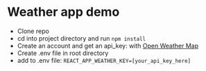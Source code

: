 # Weather app demo

<ul>
  <li>Clone repo</li>
  <li>cd into project directory and run <code>npm install</code></li>
  <li>Create an account and get an api_key: with <a href="https://openweathermap.org/">Open Weather Map</a> </li>
  <li>Create .env file in root directory</li>
  <li>add to .env file: <code>REACT_APP_WEATHER_KEY=[your_api_key_here]</code></li>
</ul>
